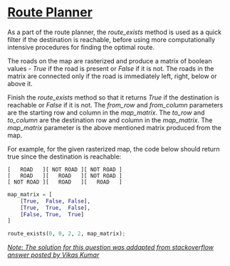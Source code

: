 # [Route Planner](https://www.testdome.com/questions/python/route-planner/94861 "Route Planner")

As a part of the route planner, the *route_exists* method is used as a quick filter if the destination is reachable, before using more computationally intensive procedures for finding the optimal route.

The roads on the map are rasterized and produce a matrix of boolean values - *True* if the road is present or *False* if it is not. The roads in the matrix are connected only if the road is immediately left, right, below or above it.

Finish the *route_exists* method so that it returns *True* if the destination is reachable or *False* if it is not. The *from_row* and *from_column* parameters are the starting row and column in the *map_matrix*. The *to_row* and *to_column* are the destination row and column in the *map_matrix*. The *map_matrix* parameter is the above mentioned matrix produced from the map.

For example, for the given rasterized map, the code below should return true since the destination is reachable:

    [   ROAD   ][ NOT ROAD ][ NOT ROAD ]
    [   ROAD   ][   ROAD   ][ NOT ROAD ]
    [ NOT ROAD ][   ROAD   ][   ROAD   ]

```python
map_matrix = [
    [True,  False, False],
    [True,  True,  False],
    [False, True,  True]
]

route_exists(0, 0, 2, 2, map_matrix);
```

<ins>

*Note: The solution for this question was addapted from [stackoverflow answer](https://stackoverflow.com/a/71298702/11915580 "Route planner two dimensional array") posted by [Vikas Kumar](https://stackoverflow.com/users/621359/vikas-kumar "Vikas Kumar")*

<ins>